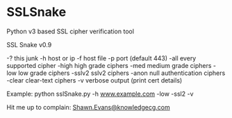 SSLSnake
========

Python v3 based SSL cipher verification tool

SSL Snake v0.9

-?  this junk
-h	host or ip
-f	host file
-p	port (default 443)
-all	every supported cipher
-high	high grade ciphers
-med	medium grade ciphers
-low	low grade ciphers
-sslv2	sslv2 ciphers
-anon	null authentication ciphers
-clear	clear-text ciphers
-v	verbose output (print cert details)

Example:
python sslSnake.py -h www.example.com -low -ssl2 -v

Hit me up to complain: Shawn.Evans@knowledgecg.com
